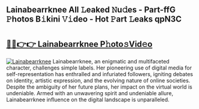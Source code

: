## Lainabearrknee All 𝙻eaked 𝙽u𝚍es - Part-ffG 𝙿hotos B𝚒kini 𝚅𝚒deo - Hot 𝙿art 𝙻eaks qpN3C

# <h2><a href="http://ld04f0y.urlbe.top/?page=Lainabearrknee">🔗🔗👉👉 Lainabearrknee P𝚑oto𝚜Vid𝚎o</a></h2>

[![Lainabearrknee](https://i.imgur.com/eBuTRDB.gif)](http://ld04f0y.urlbe.top/?page=Lainabearrknee)
Lainabearrknee, an enigmatic and multifaceted character, challenges simple labels. Her pioneering use of digital media for self-representation has enthralled and infuriated followers, igniting debates on identity, artistic expression, and the evolving nature of online societies. Despite the ambiguity of her future plans, her impact on the virtual world is undeniable. Armed with an unwavering spirit and undeniable allure, Lainabearrknee influence on the digital landscape is unparalleled.
